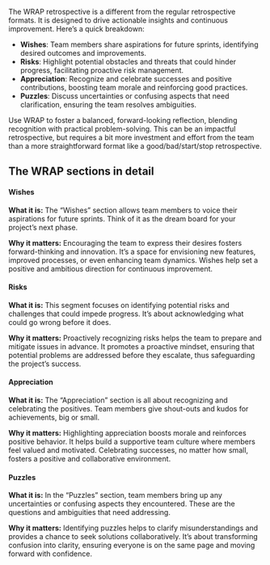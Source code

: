 The WRAP retrospective is a different from the regular retrospective formats. It is designed to drive actionable insights and continuous improvement. Here’s a quick breakdown:

*   **Wishes**: Team members share aspirations for future sprints, identifying desired outcomes and improvements.
*   **Risks**: Highlight potential obstacles and threats that could hinder progress, facilitating proactive risk management.
*   **Appreciation**: Recognize and celebrate successes and positive contributions, boosting team morale and reinforcing good practices.
*   **Puzzles**: Discuss uncertainties or confusing aspects that need clarification, ensuring the team resolves ambiguities.

Use WRAP to foster a balanced, forward-looking reflection, blending recognition with practical problem-solving. This can be an impactful retrospective, but requires a bit more investment and effort from the team than a more straightforward format like a good/bad/start/stop retrospective.

The WRAP sections in detail
---------------------------

#### Wishes

**What it is:** The “Wishes” section allows team members to voice their aspirations for future sprints. Think of it as the dream board for your project’s next phase.

**Why it matters:** Encouraging the team to express their desires fosters forward-thinking and innovation. It’s a space for envisioning new features, improved processes, or even enhancing team dynamics. Wishes help set a positive and ambitious direction for continuous improvement.

#### Risks

**What it is:** This segment focuses on identifying potential risks and challenges that could impede progress. It’s about acknowledging what could go wrong before it does.

**Why it matters:** Proactively recognizing risks helps the team to prepare and mitigate issues in advance. It promotes a proactive mindset, ensuring that potential problems are addressed before they escalate, thus safeguarding the project’s success.

#### Appreciation

**What it is:** The “Appreciation” section is all about recognizing and celebrating the positives. Team members give shout-outs and kudos for achievements, big or small.

**Why it matters:** Highlighting appreciation boosts morale and reinforces positive behavior. It helps build a supportive team culture where members feel valued and motivated. Celebrating successes, no matter how small, fosters a positive and collaborative environment.

#### Puzzles

**What it is:** In the “Puzzles” section, team members bring up any uncertainties or confusing aspects they encountered. These are the questions and ambiguities that need addressing.

**Why it matters:** Identifying puzzles helps to clarify misunderstandings and provides a chance to seek solutions collaboratively. It’s about transforming confusion into clarity, ensuring everyone is on the same page and moving forward with confidence.